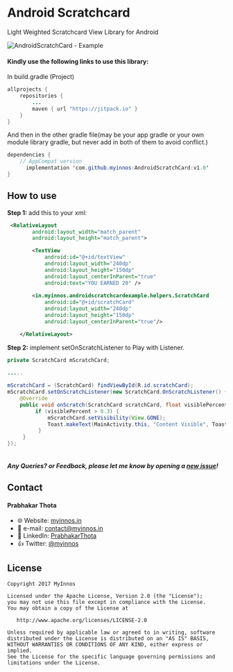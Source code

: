 # Android Scratchcard
Light Weighted Scratchcard View Library for Android

 ![AndroidScratchCard - Example](https://raw.githubusercontent.com/myinnos/AndroidScratchCard/master/images-gif/androidscratchcard-example.gif)
  
#### Kindly use the following links to use this library:

In build.gradle (Project)
```java
allprojects {
    repositories {
        ...
        maven { url "https://jitpack.io" }
    }
}
```
And then in the other gradle file(may be your app gradle or your own module library gradle, but never add in both of them to avoid conflict.)
```java
dependencies {
    // AppCompat version
	  implementation 'com.github.myinnos:AndroidScratchCard:v1.0'
}
```          
How to use
-----
**Step 1:** add this to your xml:
```xml
 <RelativeLayout
        android:layout_width="match_parent"
        android:layout_height="match_parent">

        <TextView
            android:id="@+id/textView"
            android:layout_width="240dp"
            android:layout_height="150dp"
            android:layout_centerInParent="true"
            android:text="YOU EARNED 20" />
  
        <in.myinnos.androidscratchcardexample.helpers.ScratchCard
            android:id="@+id/scratchCard"
            android:layout_width="240dp"
            android:layout_height="150dp"
            android:layout_centerInParent="true"/>

    </RelativeLayout>
```
**Step 2:** implement setOnScratchListener to Play with Listener.
```java
private ScratchCard mScratchCard;

.....
    
mScratchCard = (ScratchCard) findViewById(R.id.scratchCard);
mScratchCard.setOnScratchListener(new ScratchCard.OnScratchListener() {
    @Override
    public void onScratch(ScratchCard scratchCard, float visiblePercent) {
         if (visiblePercent > 0.3) {
             mScratchCard.setVisibility(View.GONE);
             Toast.makeText(MainActivity.this, "Content Visible", Toast.LENGTH_SHORT).show();
          }
     }
});
    
```
##### Any Queries? or Feedback, please let me know by opening a [new issue](https://github.com/myinnos/AndroidScratchCard/issues/new)!

## Contact
#### Prabhakar Thota
* :globe_with_meridians: Website: [myinnos.in](http://www.myinnos.in "Prabhakar Thota")
* :email: e-mail: contact@myinnos.in
* :mag_right: LinkedIn: [PrabhakarThota](https://www.linkedin.com/in/prabhakarthota "Prabhakar Thota on LinkedIn")
* :thumbsup: Twitter: [@myinnos](https://twitter.com/myinnos "Prabhakar Thota on twitter")    

License
-------

    Copyright 2017 MyInnos

    Licensed under the Apache License, Version 2.0 (the "License");
    you may not use this file except in compliance with the License.
    You may obtain a copy of the License at

       http://www.apache.org/licenses/LICENSE-2.0

    Unless required by applicable law or agreed to in writing, software
    distributed under the License is distributed on an "AS IS" BASIS,
    WITHOUT WARRANTIES OR CONDITIONS OF ANY KIND, either express or implied.
    See the License for the specific language governing permissions and
    limitations under the License.
